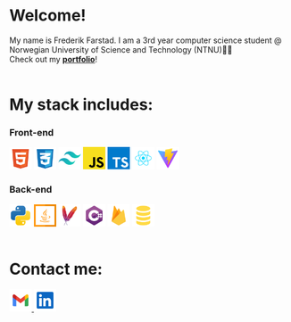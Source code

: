 # Welcome!

My name is Frederik Farstad. I am a 3rd year computer science student @ Norwegian University of Science and Technology (NTNU)👨‍🎓  
Check out my **[portfolio](https://www.farstad.dev/)**!
<br>
<br>

# My stack includes:
### Front-end
<div>
    <img display="inline-block" src="html-5-svgrepo-com.svg" width="40px" height="auto">
    <img display="inline-block" src="css-3-svgrepo-com.svg" width="40px" height="auto">
    <img display="inline-block" src="tailwindcss-icon-svgrepo-com.svg" width="40px" height="auto">
    <img display="inline-block" src="javascript-svgrepo-com.svg" width="40px" height="auto">
    <img display="inline-block" src="typescript-icon-svgrepo-com.svg" width="40px" height="auto">
    <img display="inline-block" src="react-javascript-js-framework-facebook-svgrepo-com.svg" width="40px" height="auto">
    <img display="inline-block" src="vite-svgrepo-com.svg" width="40px" height="auto">
</div>

### Back-end
<div>
    <img display="inline-block" src="python-svgrepo-com.svg" width="40px" height="auto">
    <img display="inline-block" src="java-svgrepo-com.svg" width="40px" height="auto">
    <img display="inline-block" src="maven-svgrepo-com.svg" width="40px" height="auto">
    <img display="inline-block" src="csharp-svgrepo-com.svg" width="40px" height="auto">
    <img display="inline-block" src="firebase-svgrepo-com.svg" width="40px" height="auto">
    <img display="inline-block" src="sql-svgrepo-com.svg" width="40px" height="auto">
</div>
<br>

# Contact me:
<div>
    <a display="inline-block" href="mailto:frederikfarstad@gmail.com">
        <img src="gmail-svgrepo-com.svg" width="40px" height="auto">
    </a>
    <a display="inline-block" target="_blank" href="https://www.linkedin.com/in/frederik-andreas-brunvoll-farstad/">
        <img src="linkedin-svgrepo-com.svg" width="40px" height="auto">
    </a>
</div>
